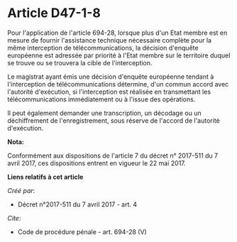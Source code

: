 # Article D47-1-8

Pour l'application de l'article 694-28, lorsque plus d'un Etat membre est en mesure de fournir l'assistance technique
nécessaire complète pour la même interception de télécommunications, la décision d'enquête européenne est adressée par
priorité à l'Etat membre sur le territoire duquel se trouve ou se trouvera la cible de l'interception.

Le magistrat ayant émis une décision d'enquête européenne tendant à l'interception de télécommunications détermine, d'un
commun accord avec l'autorité d'exécution, si l'interception est réalisée en transmettant les télécommunications
immédiatement ou à l'issue des opérations.

Il peut également demander une transcription, un décodage ou un déchiffrement de l'enregistrement, sous réserve de l'accord
de l'autorité d'exécution.

**Nota:**

Conformément aux dispositions de l'article 7 du décret n° 2017-511 du 7 avril 2017, ces dispositions entrent en vigueur le 22
mai 2017.

**Liens relatifs à cet article**

_Créé par_:

  - Décret n°2017-511 du 7 avril 2017 - art. 4

_Cite_:

  - Code de procédure pénale - art. 694-28 (V)
